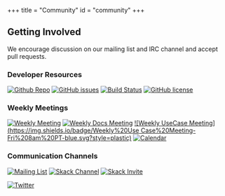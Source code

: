 +++
title = "Community"
id = "community"
+++

## Getting Involved

We encourage discussion on our mailing list and IRC channel and accept pull requests.

### Developer Resources
[![Github Repo](https://img.shields.io/badge/Code-GitHub-brightgreen.svg?style=plastic)](https://github.com/networkservicemesh/networkservicemesh)
[![GitHub issues](https://img.shields.io/github/issues/badges/shields.svg?style=plastic)](https://github.com/networkservicemesh/networkservicemesh/issues)
[![Build Status](https://travis-ci.org/ligato/networkservicemesh.svg?branch=master)](https://travis-ci.org/ligato/networkservicemesh)
[![GitHub license](https://img.shields.io/badge/license-Apache%20license%202.0-blue.svg)](https://github.com/networkservicemesh/networkservicemesh/blob/master/LICENSE)

### Weekly Meetings
[![Weekly Meeting](https://img.shields.io/badge/Weekly%20Meeting%20Minutes-Tue%208am%20PT-blue.svg?style=plastic)](https://docs.google.com/document/d/1C9NKjo0PWNWypROEO9-Y6haw5h9Xmurvl14SXpciz2Y/edit#heading=h.rc9df0a6n3ng)
[![Weekly Docs Meeting](https://img.shields.io/badge/Weekly%20Documents%20Minutes-Wed%208am%20PT-blue.svg?style=plastic)](https://docs.google.com/document/d/1113nzdL-DcDAWT3963IsS9LeekgXLTgGebxPO7ZnJaA/edit#heading=h.8t1wzcxy1me6)
[![Weekly UseCase Meeting](https://img.shields.io/badge/Weekly%20Use Case%20Meeting-Fri%208am%20PT-blue.svg?style=plastic)](https://docs.google.com/document/d/1L6kwLW6yvj1EfUgDbdurCpgw2qWrX3ZJJ8Vh3FRqrOo/edit#)
[![Calendar](https://img.shields.io/badge/Calendar-Subscribe-blue.svg?style=plastic)](https://calendar.google.com/calendar/embed?src=iae5pl3qbf2g5ehm6jb2h7gv08%40group.calendar.google.com&ctz=America%2FLos_Angeles)

### Communication Channels
[![Mailing List](https://img.shields.io/badge/Mailing%20List-networkservicemesh-blue.svg?style=plastic)](https://groups.google.com/forum/#!forum/networkservicemesh)
[![Skack Channel](https://img.shields.io/badge/Slack:-%23nsm%20on%20CNCF%20Slack-blue.svg?style=plastic&logo=slack)](https://cloud-native.slack.com/messages/CHQNNUPN1/files/FHU5KB3PW/#nsm)
[![Skack Invite](https://img.shields.io/badge/Slack-CNCF%20Slack%20Invite-blue.svg?style=plastic&logo=slack)](https://slack.cncf.io/)

[![Twitter](https://img.shields.io/twitter/url/http/shields.io.svg?style=social)](https://twitter.com/nservicemesh)

